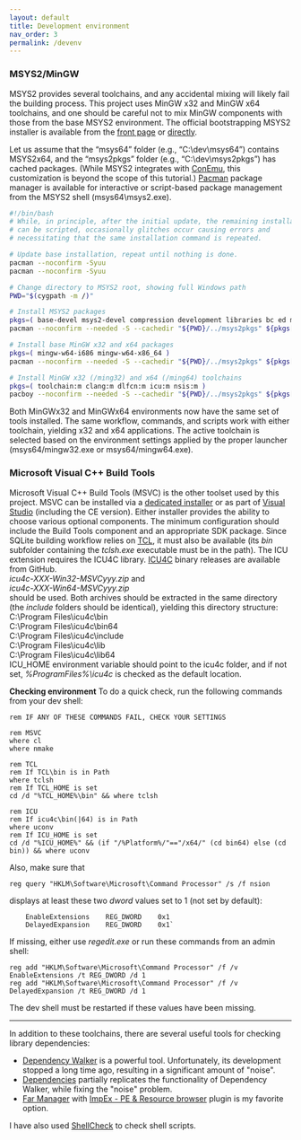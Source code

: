 ```yaml
---
layout: default
title: Development environment
nav_order: 3
permalink: /devenv
---
```


### MSYS2/MinGW

MSYS2 provides several toolchains, and any accidental mixing will likely fail the building process. This project uses MinGW x32 and MinGW x64 toolchains, and one should be careful not to mix MinGW components with those from the base MSYS2 environment. The official bootstrapping MSYS2 installer is available from the [front page][MSYS2] or [directly][MSYS2 Setup x64].

Let us assume that the “msys64” folder (e.g., “C:\dev\msys64”) contains MSYS2x64, and the “msys2pkgs” folder (e.g., “C:\dev\msys2pkgs”) has cached packages. (While MSYS2 integrates with [ConEmu][ConEmu], this customization is beyond the scope of this tutorial.) [Pacman][MSYS2 Pacman] package manager is available for interactive or script-based package management from the MSYS2 shell (msys64\msys2.exe).

```bash
#!/bin/bash
# While, in principle, after the initial update, the remaining installation
# can be scripted, occasionally glitches occur causing errors and
# necessitating that the same installation command is repeated.

# Update base installation, repeat until nothing is done.
pacman --noconfirm -Syuu
pacman --noconfirm -Syuu

# Change directory to MSYS2 root, showing full Windows path
PWD="$(cygpath -m /)"

# Install MSYS2 packages
pkgs=( base-devel msys2-devel compression development libraries bc ed mc pactoys )
pacman --noconfirm --needed -S --cachedir "${PWD}/../msys2pkgs" ${pkgs[@]}

# Install base MinGW x32 and x64 packages
pkgs=( mingw-w64-i686 mingw-w64-x86_64 )
pacman --noconfirm --needed -S --cachedir "${PWD}/../msys2pkgs" ${pkgs[@]}

# Install MinGW x32 (/ming32) and x64 (/ming64) toolchains
pkgs=( toolchain:m clang:m dlfcn:m icu:m nsis:m )
pacboy --noconfirm --needed -S --cachedir "${PWD}/../msys2pkgs" ${pkgs[@]}
```

Both MinGWx32 and MinGWx64 environments now have the same set of tools installed. The same workflow, commands, and scripts work with either toolchain, yielding x32 and x64 applications. The active toolchain is selected based on the environment settings applied by the proper launcher (msys64/mingw32.exe or msys64/mingw64.exe).

### Microsoft Visual C++ Build Tools

Microsoft Visual C++ Build Tools (MSVC) is the other toolset used by this project. MSVC can be installed via a [dedicated installer][MSVC] or as part of [Visual Studio][] (including the CE version). Either installer provides the ability to choose various optional components. The minimum configuration should include the Build Tools component and an appropriate SDK package. Since SQLite building workflow relies on [TCL][], it must also be available (its *bin* subfolder containing the *tclsh.exe* executable must be in the path). The ICU extension requires the ICU4C library. [ICU4C][] binary releases are available from GitHub.  
*icu4c-XXX-Win32-MSVCyyy.zip* and  
*icu4c-XXX-Win64-MSVCyyy.zip*  
should be used. Both archives should be extracted in the same directory (the *include* folders should be identical), yielding this directory structure:  
C:\Program Files\icu4c\bin  
C:\Program Files\icu4c\bin64  
C:\Program Files\icu4c\include  
C:\Program Files\icu4c\lib  
C:\Program Files\icu4c\lib64  
ICU_HOME environment variable should point to the icu4c folder, and if not set, *%ProgramFiles%\icu4c* is checked as the default location.

**Checking environment**
To do a quick check, run the following commands from your dev shell:

```batch
rem IF ANY OF THESE COMMANDS FAIL, CHECK YOUR SETTINGS

rem MSVC
where cl
where nmake

rem TCL
rem If TCL\bin is in Path
where tclsh
rem If TCL_HOME is set
cd /d "%TCL_HOME%\bin" && where tclsh

rem ICU
rem If icu4c\bin(|64) is in Path
where uconv
rem If ICU_HOME is set
cd /d "%ICU_HOME%" && (if "/%Platform%/"=="/x64/" (cd bin64) else (cd bin)) && where uconv
```

Also, make sure that

```batch
reg query "HKLM\Software\Microsoft\Command Processor" /s /f nsion
```

displays at least these two *dword* values set to 1 (not set by default):

```
    EnableExtensions    REG_DWORD    0x1
    DelayedExpansion    REG_DWORD    0x1`
```

If missing, either use *regedit.exe* or run these commands from an admin shell:

```batch
reg add "HKLM\Software\Microsoft\Command Processor" /f /v EnableExtensions /t REG_DWORD /d 1
reg add "HKLM\Software\Microsoft\Command Processor" /f /v DelayedExpansion /t REG_DWORD /d 1
```

The dev shell must be restarted if these values have been missing.

---

In addition to these toolchains, there are several useful tools for checking library dependencies:

- [Dependency Walker] is a powerful tool. Unfortunately, its development stopped a long time ago, resulting in a significant amount of "noise".
- [Dependencies] partially replicates the functionality of Dependency Walker, while fixing the "noise" problem.
- [Far Manager] with [ImpEx - PE & Resource browser] plugin is my favorite option.

I have also used [ShellCheck] to check shell scripts.


<!--
### References
-->

[MSYS2]: https://msys2.org
[MSYS2 Groups]: https://packages.msys2.org/group
[MSYS2 Setup x64]: https://repo.msys2.org/distrib/msys2-x86_64-latest.exe
[MSYS2 Pacman]: https://www.msys2.org/docs/package-management
[ConEmu]: https://conemu.github.io/en/CygwinMsysConnector.html

[TCL]: https://wiki.tcl-lang.org/page/Binary+Distributions
[MSVC]: https://go.microsoft.com/fwlink/?LinkId=691126
[Visual Studio]: https://visualstudio.microsoft.com/downloads
[ICU4C]: https://github.com/unicode-org/icu/releases/

[Dependency Walker]: https://dependencywalker.com
[Dependencies]: https://github.com/lucasg/Dependencies
[Far Manager]: https://farmanager.com/index.php?l=en
[ImpEx - PE & Resource browser]: https://plugring.farmanager.com/plugin.php?pid=790&l=en
[ShellCheck]: https://shellcheck.net
